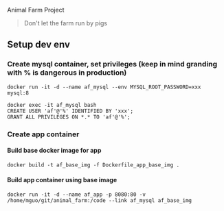 Animal Farm Project

> Don't let the farm run by pigs

## Setup dev env

### Create mysql container, set privileges (keep in mind granding with % is dangerous in production)

```
docker run -it -d --name af_mysql --env MYSQL_ROOT_PASSWORD=xxx mysql:8

docker exec -it af_mysql bash
CREATE USER 'af'@'%' IDENTIFIED BY 'xxx';
GRANT ALL PRIVILEGES ON *.* TO 'af'@'%';
```

### Create app container

#### Build base docker image for app
```
docker build -t af_base_img -f Dockerfile_app_base_img .
```

#### Build app container using base image
```
docker run -it -d --name af_app -p 8080:80 -v /home/mguo/git/animal_farm:/code --link af_mysql af_base_img
```
